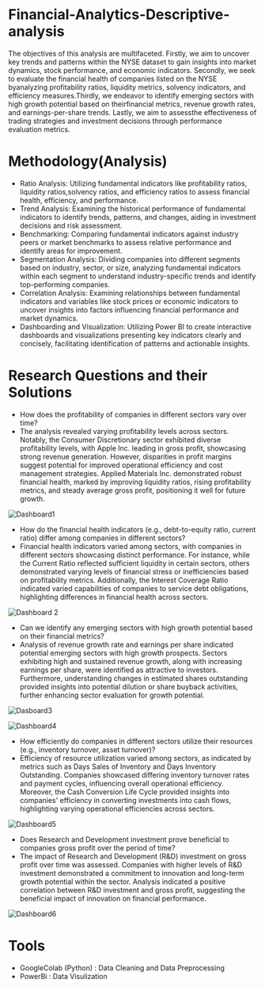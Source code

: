 # Financial-Analytics-Descriptive-analysis
The objectives of this analysis are multifaceted. Firstly, we aim to uncover key trends and patterns within the NYSE dataset to gain insights into market dynamics, stock performance, and economic indicators. Secondly, we seek to evaluate the financial health of companies listed on the NYSE byanalyzing profitability ratios, liquidity metrics, solvency indicators, and efficiency measures.Thirdly, we endeavor to identify emerging sectors with high growth potential based on theirfinancial metrics, revenue growth rates, and earnings-per-share trends. Lastly, we aim to assessthe effectiveness of trading strategies and investment decisions through performance evaluation metrics.
# Methodology(Analysis)
* Ratio Analysis: Utilizing fundamental indicators like profitability ratios, liquidity ratios,solvency ratios, and efficiency ratios to assess financial health, efficiency, and performance.
* Trend Analysis: Examining the historical performance of fundamental indicators to identify trends, patterns, and changes, aiding in investment decisions and risk assessment.
* Benchmarking: Comparing fundamental indicators against industry peers or market benchmarks to assess relative performance and identify areas for improvement.
* Segmentation Analysis: Dividing companies into different segments based on industry, sector, or size, analyzing fundamental indicators within each segment to understand industry-specific trends and identify top-performing companies.
* Correlation Analysis: Examining relationships between fundamental indicators and variables like stock prices or economic indicators to uncover insights into factors influencing financial performance and market dynamics.
* Dashboarding and Visualization: Utilizing Power BI to create interactive dashboards and visualizations presenting key indicators clearly and concisely, facilitating identification of patterns and actionable insights.
# Research Questions and their Solutions
* How does the profitability of companies in different sectors vary over time?
* The analysis revealed varying profitability levels across sectors. Notably, the Consumer Discretionary sector exhibited diverse profitability levels, with Apple Inc. leading in gross profit, showcasing strong revenue generation. However, disparities in profit margins suggest potential for improved operational efficiency and cost management strategies. Applied Materials Inc. demonstrated robust financial health, marked by improving liquidity ratios, rising profitability metrics, and steady average gross profit, positioning it well for future growth.

![Dashboard1](https://github.com/RutvijDarji/Financial-Analytics-Descriptive-analysis/assets/80823722/7ae02dbb-49b3-41d9-9dbc-f4a6e1d1c51b)

* How do the financial health indicators (e.g., debt-to-equity ratio, current ratio) differ among companies in different sectors?
* Financial health indicators varied among sectors, with companies in different sectors showcasing distinct performance. For instance, while the Current Ratio reflected sufficient liquidity in certain sectors, others demonstrated varying levels of financial stress or inefficiencies based on profitability metrics. Additionally, the Interest Coverage Ratio indicated varied capabilities of companies to service debt obligations, highlighting differences in financial health across sectors.

![Dashboard 2](https://github.com/RutvijDarji/Financial-Analytics-Descriptive-analysis/assets/80823722/544ad108-29c1-4025-96d2-431458f30353)

* Can we identify any emerging sectors with high growth potential based on their financial metrics?
* Analysis of revenue growth rate and earnings per share indicated potential emerging sectors with high growth prospects. Sectors exhibiting high and sustained revenue growth, along with increasing earnings per share, were identified as attractive to investors. Furthermore, understanding changes in estimated shares outstanding provided insights into potential dilution or share buyback activities, further enhancing sector evaluation for growth potential.

![Dasboard3](https://github.com/RutvijDarji/Financial-Analytics-Descriptive-analysis/assets/80823722/310757ef-fe58-40cf-99a6-617cc87fbf19)

![Dashboard4](https://github.com/RutvijDarji/Financial-Analytics-Descriptive-analysis/assets/80823722/458412bd-7728-4467-826e-a1e398d52c3b)

* How efficiently do companies in different sectors utilize their resources (e.g., inventory turnover, asset turnover)?
* Efficiency of resource utilization varied among sectors, as indicated by metrics such as Days Sales of Inventory and Days Inventory Outstanding. Companies showcased differing inventory turnover rates and payment cycles, influencing overall operational efficiency. Moreover, the Cash Conversion Life Cycle provided insights into companies' efficiency in converting investments into cash flows, highlighting varying operational efficiencies across sectors.

![Dashboard5](https://github.com/RutvijDarji/Financial-Analytics-Descriptive-analysis/assets/80823722/7d332e10-1b15-4e8c-8078-375147161e8d)

* Does Research and Development investment prove beneficial to companies gross profit over the period of time?
* The impact of Research and Development (R&D) investment on gross profit over time was assessed. Companies with higher levels of R&D investment demonstrated a commitment to innovation and long-term growth potential within the sector. Analysis indicated a positive correlation between R&D investment and gross profit, suggesting the beneficial impact of innovation on financial performance.

![Dashboard6](https://github.com/RutvijDarji/Financial-Analytics-Descriptive-analysis/assets/80823722/dc58f6fb-0284-4c30-89e1-be8fd486d8a5)

# Tools
* GoogleColab (Python) : Data Cleaning and Data Preprocessing
* PowerBi : Data Visulization 

